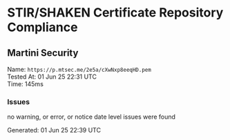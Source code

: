 # STIR/SHAKEN Certificate Repository Compliance

## Martini Security

Name: `https://p.mtsec.me/2e5a/cXwNxp8eeqHD.pem`\
Tested At: 01 Jun 25 22:31 UTC\
Time: 145ms

### Issues

no warning, or error, or notice date level issues were found

Generated: 01 Jun 25 22:39 UTC
